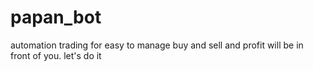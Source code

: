# papan_bot
automation trading for easy to manage buy and sell and profit will be in front of you. let's do it

